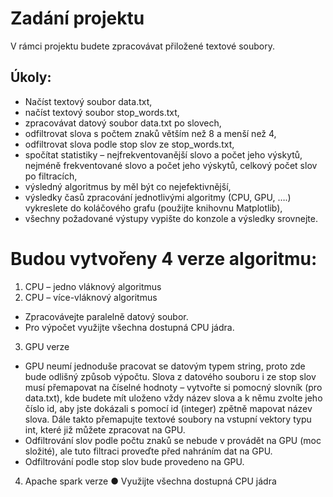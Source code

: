 # Zadání projektu
V rámci projektu budete zpracovávat přiložené textové soubory. 

## Úkoly:
- Načíst textový soubor data.txt,
- načíst textový soubor stop_words.txt,
- zpracovávat datový soubor data.txt po slovech,
- odfiltrovat slova s počtem znaků větším než 8 a menší než 4,
- odfiltrovat slova podle stop slov ze stop_words.txt,
- spočítat statistiky – nejfrekventovanější slovo a počet jeho výskytů, nejméně frekventované 
slovo a počet jeho výskytů, celkový počet slov po filtracích,
- výsledný algoritmus by měl být co nejefektivnější,
- výsledky časů zpracování jednotlivými algoritmy (CPU, GPU, ….) vykreslete do koláčového 
grafu (použijte knihovnu Matplotlib),
- všechny požadované výstupy vypište do konzole a výsledky srovnejte.

# Budou vytvořeny 4 verze algoritmu:
1. CPU – jedno vláknový algoritmus
2. CPU – více-vláknový algoritmus
- Zpracovávejte paralelně datový soubor.
- Pro výpočet využijte všechna dostupná CPU jádra.
3. GPU verze
- GPU neumí jednoduše pracovat se datovým typem string, proto zde bude odlišný 
způsob výpočtu. Slova z datového souboru i ze stop slov musí přemapovat na číselné 
hodnoty – vytvořte si pomocný slovník (pro data.txt), kde budete mít uloženo vždy 
název slova a k němu zvolte jeho číslo id, aby jste dokázali s pomocí id (integer) zpětně 
mapovat název slova. Dále takto přemapujte textové soubory na vstupní vektory typu 
int, které již můžete zpracovat na GPU. 
- Odfiltrování slov podle počtu znaků se nebude v provádět na GPU (moc složité), ale 
tuto filtraci proveďte před nahráním dat na GPU.
- Odfiltrování podle stop slov bude provedeno na GPU.
4. Apache spark verze
● Využijte všechna dostupná CPU jádra